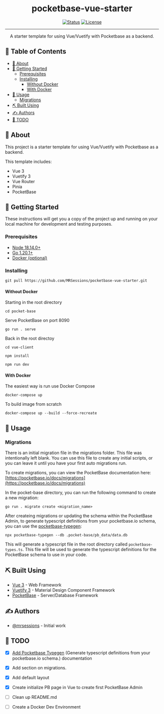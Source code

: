 <!-- <p align="center">
  <a href="" rel="noopener">
 <img width=200px height=200px src="https://i.imgur.com/6wj0hh6.jpg" alt="Project logo"></a>
</p> -->

<h1 align="center">pocketbase-vue-starter</h1>

<div align="center">

[![Status](https://img.shields.io/badge/status-active-success.svg)]()
[![License](https://img.shields.io/badge/license-MIT-blue.svg)](/LICENSE)
<!-- [![GitHub Issues](https://img.shields.io/github/issues/kylelobo/The-Documentation-Compendium.svg)](https://github.com/kylelobo/The-Documentation-Compendium/issues)
[![GitHub Pull Requests](https://img.shields.io/github/issues-pr/kylelobo/The-Documentation-Compendium.svg)](https://github.com/kylelobo/The-Documentation-Compendium/pulls) -->


</div>

---

<p align="center">
      A starter template for using Vue/Vuetify with Pocketbase as a backend.
    <br> 
</p>

## 📝 Table of Contents <!-- omit in toc -->
- [🧐 About ](#-about-)
- [🏁 Getting Started ](#-getting-started-)
  - [Prerequisites ](#prerequisites-)
  - [Installing ](#installing-)
    - [Without Docker ](#without-docker-)
    - [With Docker ](#with-docker-)
- [🎈 Usage ](#-usage-)
  - [Migrations ](#migrations-)
- [⛏️ Built Using ](#️-built-using-)
- [✍️ Authors ](#️-authors-)
- [📝 TODO ](#-todo-)


## 🧐 About <a name = "about"></a>

This project is a starter template for using Vue/Vuetify with Pocketbase as a backend.

This template includes:

- Vue 3
- Vuetify 3
- Vue Router
- Pinia
- PocketBase

## 🏁 Getting Started <a name = "getting_started"></a>

These instructions will get you a copy of the project up and running on your local machine for development and testing purposes.

<!-- See [deployment](#deployment) for notes on how to deploy the project on a live system. -->

### Prerequisites <a name="prerequisites"></a>

- [Node 18.14.0+](https://nodejs.org/en/download/)
- [Go 1.20.1+](https://go.dev/dl/)
- [Docker (optional)](https://docker.com/get-started)

### Installing <a name="installing"></a>

```shell
git pull https://github.com/MRSessions/pocketbase-vue-starter.git
```

#### Without Docker <a name="without-docker"></a>

Starting in the root directory

```shell
cd pocket-base
```

Serve PocketBase on port 8090

```shell
go run . serve
```

Back in the root directoy

```shell
cd vue-client
```

```shell
npm install
```

```shell
npm run dev
```

#### With Docker <a name="docker"></a>

The easiest way is run use Docker Compose
```shell
docker-compose up
```

To build image from scratch

```shell
docker-compose up --build --force-recreate
```

## 🎈 Usage <a name="usage"></a>

### Migrations <a name="migrations"></a>

There is an initial migration file in the migrations folder. This file was intentionally left blank. You can use this file to create any initial scripts, or you can leave it until you have your first auto migrations run.

To create migrations, you can view the PocketBase documentation here: [https://pocketbase.io/docs/migrations](https://pocketbase.io/docs/migrations)

In the pocket-base directory, you can run the following command to create a new migration:

```shell
go run . migrate create <migration_name>
```

After createing migrations or updating the schema within the PocketBase Admin, to generate typescript definitions from your pocketbase.io schema, you can use the [pocketbase-typegen](https://github.com/patmood/pocketbase-typegen):

```shell
npx pocketbase-typegen --db .pocket-base/pb_data/data.db
```

This will generate a typescript file in the root directory called `pocketbase-types.ts`. This file will be used to generate the typescript definitions for the PocketBase schema to use in your code.


<!-- ## 🚀 Deployment <a name = "deployment"></a>

Add additional notes about how to deploy this on a live system. -->

## ⛏️ Built Using <a name = "built_using"></a>

- [Vue 3](https://vuejs.org/) - Web Framework
- [Vuetify 3](https://next.vuetifyjs.com/) - Material Design Component Framework
- [PocketBase](https://pocketbase.io/) - Server/Database Framework

## ✍️ Authors <a name = "authors"></a>

- [@mrsessions](https://github.com/mrsessions) - Initial work

<!-- See also the list of [contributors](https://github.com/kylelobo/The-Documentation-Compendium/contributors) who participated in this project. -->

<!-- ## 🎉 Acknowledgements <a name = "acknowledgement"></a>

- Hat tip to anyone whose code was used
- Inspiration
- References -->

<!-- add a todo section -->
## 📝 TODO <a name = "todo"></a>

- [x] [Add Pocketbase Typegen](https://github.com/patmood/pocketbase-typegen) (Generate typescript definitions from your pocketbase.io schema.) documentation
- [x] Add section on migrations.
- [x] Add default layout
- [x] Create initialize PB page in Vue to create first PocketBase Admin
- [ ] Clean up README.md
- [ ] Create a Docker Dev Environment

